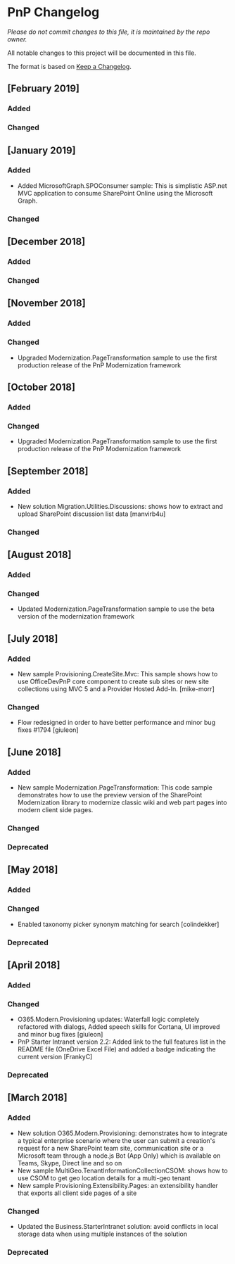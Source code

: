 # PnP Changelog
*Please do not commit changes to this file, it is maintained by the repo owner.*

All notable changes to this project will be documented in this file.

The format is based on [Keep a Changelog](http://keepachangelog.com/en/1.0.0/).

## [February 2019]

### Added

### Changed

## [January 2019]

### Added

- Added MicrosoftGraph.SPOConsumer sample: This is simplistic ASP.net MVC application to consume SharePoint Online using the Microsoft Graph.

### Changed

## [December 2018]

### Added

### Changed

## [November 2018]

### Added

### Changed

- Upgraded Modernization.PageTransformation sample to use the first production release of the PnP Modernization framework

## [October 2018]

### Added

### Changed

- Upgraded Modernization.PageTransformation sample to use the first production release of the PnP Modernization framework

## [September 2018]

### Added

- New solution Migration.Utilities.Discussions: shows how to extract and upload SharePoint discussion list data [manvirb4u]

### Changed

## [August 2018]

### Added

### Changed

- Updated Modernization.PageTransformation sample to use the beta version of the modernization framework

## [July 2018]

### Added

- New sample Provisioning.CreateSite.Mvc: This sample shows how to use OfficeDevPnP core component to create sub sites or new site collections using MVC 5 and a Provider Hosted Add-In. [mike-morr]

### Changed

- Flow redesigned in order to have better performance and minor bug fixes #1794 [giuleon]

## [June 2018]

### Added

- New sample Modernization.PageTransformation: This code sample demonstrates how to use the preview version of the SharePoint Modernization library to modernize classic wiki and web part pages into modern client side pages.

### Changed

### Deprecated

## [May 2018]

### Added

### Changed

- Enabled taxonomy picker synonym matching for search [colindekker]

### Deprecated

## [April 2018]

### Added

### Changed

- O365.Modern.Provisioning updates: Waterfall logic completely refactored with dialogs, Added speech skills for Cortana, UI improved and minor bug fixes [giuleon]
- PnP Starter Intranet version 2.2: Added link to the full features list in the README file (OneDrive Excel File) and added a badge indicating the current version [FrankyC]

### Deprecated

## [March 2018]

### Added

- New solution O365.Modern.Provisioning: demonstrates how to integrate a typical enterprise scenario where the user can submit a creation's request for a new SharePoint team site, communication site or a Microsoft team through a node.js Bot (App Only) which is available on Teams, Skype, Direct line and so on
- New sample MultiGeo.TenantInformationCollectionCSOM: shows how to use CSOM to get geo location details for a multi-geo tenant
- New sample Provisioning.Extensibility.Pages: an extensibility handler that exports all client side pages of a site

### Changed

- Updated the Business.StarterIntranet solution: avoid conflicts in local storage data when using multiple instances of the solution

### Deprecated
